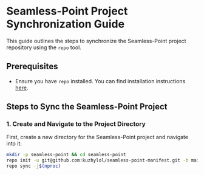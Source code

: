 # Seamless-Point Project Synchronization Guide

This guide outlines the steps to synchronize the Seamless-Point project repository using the `repo` tool.

## Prerequisites

- Ensure you have `repo` installed. You can find installation instructions [here](https://gerrit.googlesource.com/git-repo).

## Steps to Sync the Seamless-Point Project

### 1. Create and Navigate to the Project Directory

First, create a new directory for the Seamless-Point project and navigate into it:

```sh
mkdir -p seamless-point && cd seamless-point
repo init -u git@github.com:kuzhylol/seamless-point-manifest.git -b main
repo sync -j$(nproc)
